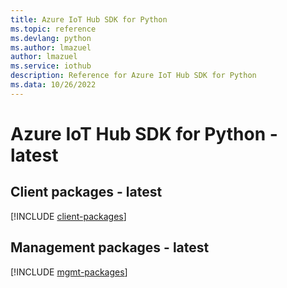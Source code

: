 ```yaml
---
title: Azure IoT Hub SDK for Python
ms.topic: reference
ms.devlang: python
ms.author: lmazuel
author: lmazuel
ms.service: iothub
description: Reference for Azure IoT Hub SDK for Python
ms.data: 10/26/2022
---
```

# Azure IoT Hub SDK for Python - latest

## Client packages - latest
[!INCLUDE [client-packages](iot-hub-client-index.md)]
## Management packages - latest
[!INCLUDE [mgmt-packages](iot-hub-mgmt-index.md)]